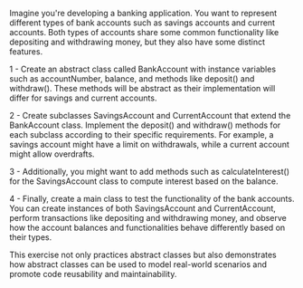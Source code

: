 Imagine you're developing a banking application. You want to represent different types of bank accounts such as savings accounts and current accounts. Both types of accounts share some common functionality like depositing and withdrawing money, but they also have some distinct features.

1 - Create an abstract class called BankAccount with instance variables such as accountNumber, balance, and methods like deposit() and withdraw(). These methods will be abstract as their implementation will differ for savings and current accounts.

2 - Create subclasses SavingsAccount and CurrentAccount that extend the BankAccount class. Implement the deposit() and withdraw() methods for each subclass according to their specific requirements. For example, a savings account might have a limit on withdrawals, while a current account might allow overdrafts.

3 - Additionally, you might want to add methods such as calculateInterest() for the SavingsAccount class to compute interest based on the balance.

4 - Finally, create a main class to test the functionality of the bank accounts. You can create instances of both SavingsAccount and CurrentAccount, perform transactions like depositing and withdrawing money, and observe how the account balances and functionalities behave differently based on their types.

This exercise not only practices abstract classes but also demonstrates how abstract classes can be used to model real-world scenarios and promote code reusability and maintainability.